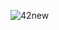 ![42new](https://github.com/anjinhogustavo/42-Piscine/assets/98332278/3ccca3e6-f3cc-40dd-a442-9c6b8fbc793b)
